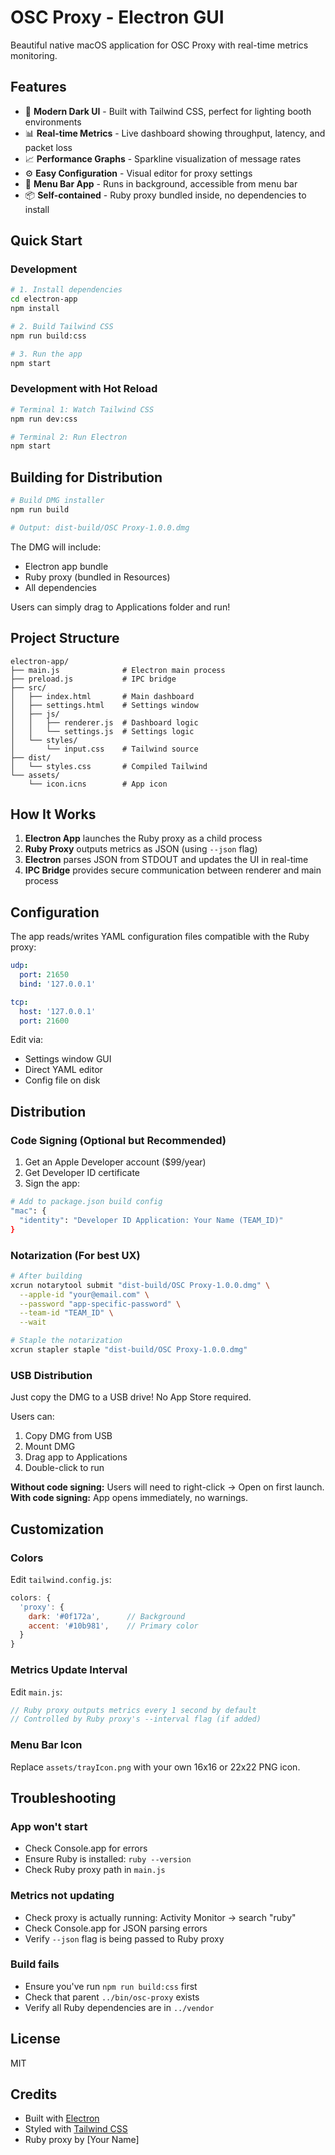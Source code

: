 # OSC Proxy - Electron GUI

Beautiful native macOS application for OSC Proxy with real-time metrics monitoring.

## Features

- 🎨 **Modern Dark UI** - Built with Tailwind CSS, perfect for lighting booth environments
- 📊 **Real-time Metrics** - Live dashboard showing throughput, latency, and packet loss
- 📈 **Performance Graphs** - Sparkline visualization of message rates
- ⚙️ **Easy Configuration** - Visual editor for proxy settings
- 🚀 **Menu Bar App** - Runs in background, accessible from menu bar
- 📦 **Self-contained** - Ruby proxy bundled inside, no dependencies to install

## Quick Start

### Development

```bash
# 1. Install dependencies
cd electron-app
npm install

# 2. Build Tailwind CSS
npm run build:css

# 3. Run the app
npm start
```

### Development with Hot Reload

```bash
# Terminal 1: Watch Tailwind CSS
npm run dev:css

# Terminal 2: Run Electron
npm start
```

## Building for Distribution

```bash
# Build DMG installer
npm run build

# Output: dist-build/OSC Proxy-1.0.0.dmg
```

The DMG will include:
- Electron app bundle
- Ruby proxy (bundled in Resources)
- All dependencies

Users can simply drag to Applications folder and run!

## Project Structure

```
electron-app/
├── main.js              # Electron main process
├── preload.js           # IPC bridge
├── src/
│   ├── index.html       # Main dashboard
│   ├── settings.html    # Settings window
│   ├── js/
│   │   ├── renderer.js  # Dashboard logic
│   │   └── settings.js  # Settings logic
│   └── styles/
│       └── input.css    # Tailwind source
├── dist/
│   └── styles.css       # Compiled Tailwind
└── assets/
    └── icon.icns        # App icon
```

## How It Works

1. **Electron App** launches the Ruby proxy as a child process
2. **Ruby Proxy** outputs metrics as JSON (using `--json` flag)
3. **Electron** parses JSON from STDOUT and updates the UI in real-time
4. **IPC Bridge** provides secure communication between renderer and main process

## Configuration

The app reads/writes YAML configuration files compatible with the Ruby proxy:

```yaml
udp:
  port: 21650
  bind: '127.0.0.1'

tcp:
  host: '127.0.0.1'
  port: 21600
```

Edit via:
- Settings window GUI
- Direct YAML editor
- Config file on disk

## Distribution

### Code Signing (Optional but Recommended)

1. Get an Apple Developer account ($99/year)
2. Get Developer ID certificate
3. Sign the app:

```bash
# Add to package.json build config
"mac": {
  "identity": "Developer ID Application: Your Name (TEAM_ID)"
}
```

### Notarization (For best UX)

```bash
# After building
xcrun notarytool submit "dist-build/OSC Proxy-1.0.0.dmg" \
  --apple-id "your@email.com" \
  --password "app-specific-password" \
  --team-id "TEAM_ID" \
  --wait

# Staple the notarization
xcrun stapler staple "dist-build/OSC Proxy-1.0.0.dmg"
```

### USB Distribution

Just copy the DMG to a USB drive! No App Store required.

Users can:
1. Copy DMG from USB
2. Mount DMG
3. Drag app to Applications
4. Double-click to run

**Without code signing:** Users will need to right-click → Open on first launch.
**With code signing:** App opens immediately, no warnings.

## Customization

### Colors

Edit `tailwind.config.js`:

```js
colors: {
  'proxy': {
    dark: '#0f172a',      // Background
    accent: '#10b981',    // Primary color
  }
}
```

### Metrics Update Interval

Edit `main.js`:

```js
// Ruby proxy outputs metrics every 1 second by default
// Controlled by Ruby proxy's --interval flag (if added)
```

### Menu Bar Icon

Replace `assets/trayIcon.png` with your own 16x16 or 22x22 PNG icon.

## Troubleshooting

### App won't start

- Check Console.app for errors
- Ensure Ruby is installed: `ruby --version`
- Check Ruby proxy path in `main.js`

### Metrics not updating

- Check proxy is actually running: Activity Monitor → search "ruby"
- Check Console.app for JSON parsing errors
- Verify `--json` flag is being passed to Ruby proxy

### Build fails

- Ensure you've run `npm run build:css` first
- Check that parent `../bin/osc-proxy` exists
- Verify all Ruby dependencies are in `../vendor`

## License

MIT

## Credits

- Built with [Electron](https://www.electronjs.org/)
- Styled with [Tailwind CSS](https://tailwindcss.com/)
- Ruby proxy by [Your Name]
